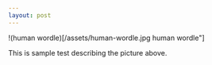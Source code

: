```yaml
---
layout: post
---
```


!(human wordle)[/assets/human-wordle.jpg human wordle"]

This is sample test describing the picture above.


